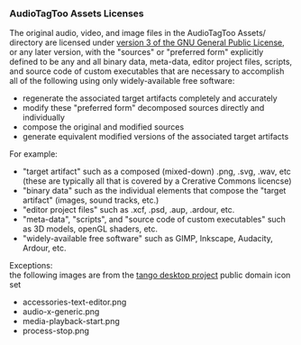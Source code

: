 ### AudioTagToo Assets Licenses

The original audio, video, and image files in the AudioTagToo Assets/ directory are licensed under
[version 3 of the GNU General Public License](COPYING_ASSETS), or any later version,
with the "sources" or "preferred form" explicitly defined to be any and all
binary data, meta-data, editor project files, scripts, and source code of custom executables
that are necessary to accomplish all of the following using only widely-available free software:
* regenerate the associated target artifacts completely and accurately
* modify these "preferred form" decomposed sources directly and individually
* compose the original and modified sources
* generate equivalent modified versions of the associated target artifacts

For example:  
* "target artifact" such as a composed (mixed-down) .png, .svg, .wav, etc (these are typically all that is covered by a Crerative Commons licencse)
* "binary data" such as the individual elements that compose the "target artifact" (images, sound tracks, etc.)
* "editor project files" such as .xcf, .psd, .aup, .ardour, etc.
* "meta-data", "scripts", and "source code of custom executables" such as 3D models, openGL shaders, etc.
* "widely-available free software" such as GIMP, Inkscape, Audacity, Ardour, etc.


Exceptions:  
the following images are from the [tango desktop project](http://tango-project.org/) public domain icon set
* accessories-text-editor.png
* audio-x-generic.png
* media-playback-start.png
* process-stop.png
